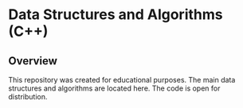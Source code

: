 Data Structures and Algorithms (C++)
====================================

## Overview

This repository was created for educational purposes. The main data structures and algorithms are located here.  The code is open for distribution.
